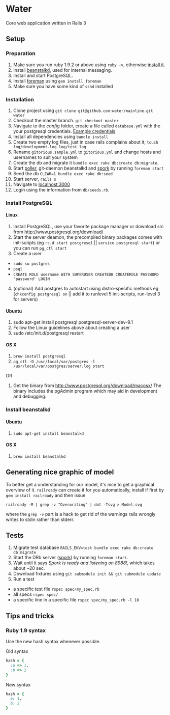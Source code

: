 # Water

Core web application written in Rails 3

## Setup

### Preparation

1. Make sure you run ruby 1.9.2 or above using `ruby -v`, otherwise [install it](http://railscasts.com/episodes/310-getting-started-with-rails).
2. Install [beanstalkd](http://kr.github.com/beanstalkd/), used for internal messaging.
3. Install and start PostgreSQL.
4. Install [foreman](http://railscasts.com/episodes/281-foreman) using `gem install foreman`
5. Make sure you have some kind of ```sshd``` installed

### Installation

1. Clone project using `git clone git@github.com:water/mainline.git water`
2. Checkout the master branch. `git checkout master`
3. Navigate to the *config* folder, create a file called `database.yml` with the your postgresql credentials. [Example credentials](https://gist.github.com/c748f0b78d35c3298efd)
4. Install all dependencies using `bundle install`
5. Create two empty log files, just in case rails complains about it, `touch log/development.log log/test.log`
6. Rename ```gitorious.sample.yml``` to ```gitorious.yml``` and change hosts and usernames to suit your system
7. Create the db and migrate it `bundle exec rake db:create db:migrate`.
8. Start [poller](https://github.com/water/mainline/blob/master/script/poller), git-daemon beanstalkd and [spork](http://railscasts.com/episodes/285-spork) by running `foreman start`
9. Seed the db `CLEAR=1 bundle exec rake db:seed`
10. Start server, `rails s`
11. Navigate to [localhost:3000](http://localhost:3000)
12. Login using the information from `db/seeds.rb`.

### Install PostgreSQL

#### Linux
1. Install PostgreSQL, use your favorite package manager or download src from http://www.postgresql.org/download/
2. Start the server deamon, the precompiled binary packages comes with init-scripts (eg `rc.d start postgresql` || `service postgresql start`) or you can run `pg_ctl start `
3. Create a user
  - `sudo su postgres`
  - `psql`
  - `CREATE ROLE username WITH SUPERUSER CREATEDB CREATEROLE PASSWORD 'password' LOGIN`
4. (optional) Add postgres to autostart using distro-specific methods eg (`chkconfig postgresql on` || add it to runlevel 5 init-scripts, run-level 3 for servers)

#### Ubuntu

1. sudo apt-get install postgresql postgresql-server-dev-9.1
2. Follow the Linux guidelines above about creating a user
3. sudo /etc/init.d/postgresql restart

#### OS X

1. `brew install postgresql`
2. `pg_ctl -D /usr/local/var/postgres -l /usr/local/var/postgres/server.log start`

OR

1.  Get the binary from http://www.postgresql.org/download/macosx/
The binary includes the pgAdmin program which may aid in development and debugging.

### Install beanstalkd

#### Ubuntu

1. `sudo apt-get install beanstalkd`

#### OS X

1. `brew install beanstalkd`

## Generating nice graphic of model

To better get a understanding for our model, it's nice to get a graphical
overview of it. `railroady` can create it for you automatically, install
if first by `gem install railroady` and then issue

    railroady -M | grep -v "Overwriting" | dot -Tsvg > Model.svg

where the `grep -v` part is a hack to get rid of the warnings rails
wrongly writes to stdin rather than stderr.

## Tests

1. Migrate test database `RAILS_ENV=test bundle exec rake db:create db:migrate`
2. Start the DRb server ([spork](http://railscasts.com/episodes/285-spork)) by running `foreman start`.
3. Wait until it says *Spork is ready and listening on 8988!*, which takes about ~20 sec.
4. Download fixtures using `git submodule init && git submodule update`
5. Run a test
  - a specific test file `rspec spec/my_spec.rb`
  - all specs `rspec spec/`
  - a specific line in a specific file `rspec spec/my_spec.rb -l 10`

## Tips and tricks

### Ruby 1.9 syntax

Use the new hash syntax whenever possible.  

Old syntax

``` ruby
hash = {
  :a => 1,
  :b => 2
}
```

New syntax

``` ruby
hash = {
  a: 1,
  b: 2
}
```
